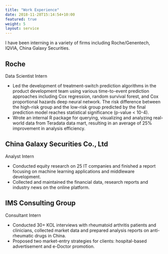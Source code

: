 ```yaml
---
title: "Work Experience"
date: 2018-11-28T15:14:54+10:00
featured: true
weight: 5
layout: service
---
```


I have been interning in a variety of firms including Roche/Genentech, IQVIA, China Galaxy Securities.

## Roche

Data Scientist Intern

- Led the development of treatment-switch prediction algorithms in the product development team using various time-to-event prediction approaches including Cox regression, random survival forest, and Cox proportional hazards deep neural network. The risk difference between the high-risk group and the low-risk group predicted by the final prediction model reaches statistical significance (p-value < 10-4).
- Wrote an internal R package for querying, visualizing and analyzing real-world data from Teradata data mart, resulting in an average of 25% improvement in analysis efficiency. 



## China Galaxy Securities Co., Ltd	

Analyst Intern

- Conducted equity research on 25 IT companies and finished a report focusing on machine learning applications and middleware development.
- Collected and maintained the financial data, research reports and industry news on the online platform. 


## IMS Consulting Group 	

Consultant Intern

- Conducted 30+ KOL interviews with rheumatoid arthritis patients and clinicians, collected market data and prepared analysis reports on anti-rheumatic drugs in China. 
- Proposed two market-entry strategies for clients: hospital-based advertisement and e-Doctor promotion. 

